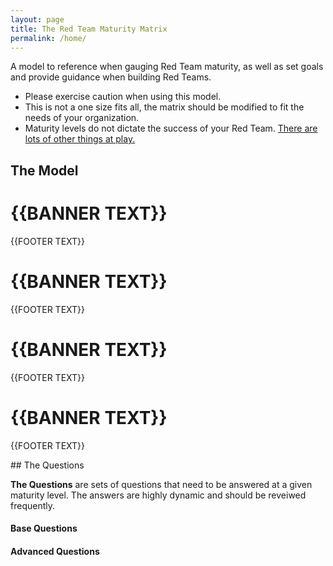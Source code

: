 ```yaml
---
layout: page
title: The Red Team Maturity Matrix
permalink: /home/
---
```


A model to reference when gauging Red Team maturity, as well as set goals and provide guidance when building Red Teams.

 - Please exercise caution when using this model. 
 - This is not a one size fits all, the matrix should be modified to fit the needs of your organization.
 - Maturity levels do not dictate the success of your Red Team. [There are lots of other things at play.](/meta)
 
## The Model

<head>
  <meta charset="utf-8">
  <meta content="ie=edge" http-equiv="x-ua-compatible">
  <title>{{STEAMER}} Red Team Maturity Matrix</title>
  <meta content="Red Team Maturity Matrix {{STREAMER}}" name="description">
  <meta content="width=device-width, initial-scale=1" name="viewport">
  <link href="favicon.ico" rel="shortcut icon">
  <link href="https://fonts.googleapis.com/css?family=Open+Sans:300,400,700" rel="stylesheet">
  <link href="../assets/normalize.css" rel="stylesheet">
  <link href="../assets/g_sheet.css" rel="stylesheet">
  <script src="https://www.google.com/jsapi" type="text/javascript"></script>
</head>

<body id="background">
  <div id="box">
    <h1>{{BANNER TEXT}}</h1>
    <script src="js/google-sheets-html-people.js" type="text/javascript"></script>
    <div id="table">
    </div>
    <p class="small">{{FOOTER TEXT}}</p>
  </div>
</body>
<body id="background">
  <div id="box">
    <h1>{{BANNER TEXT}}</h1>
    <script src="js/google-sheets-html-processes.js" type="text/javascript"></script>
    <div id="table">
    </div>
    <p class="small">{{FOOTER TEXT}}</p>
  </div>
</body>
<body id="background">
  <div id="box">
    <h1>{{BANNER TEXT}}</h1>
    <script src="js/google-sheets-html-technology.js" type="text/javascript"></script>
    <div id="table">
    </div>
    <p class="small">{{FOOTER TEXT}}</p>
  </div>
</body>
<body id="background">
  <div id="box">
    <h1>{{BANNER TEXT}}</h1>
    <script src="js/google-sheets-html-red-team.js" type="text/javascript"></script>
    <div id="table">
    </div>
    <p class="small">{{FOOTER TEXT}}</p>
  </div>
</body>
## The Questions

**The Questions** are sets of questions that need to be answered at a given maturity level. The answers are highly dynamic and should be reveiwed frequently. 

#### Base Questions

#### Advanced Questions



